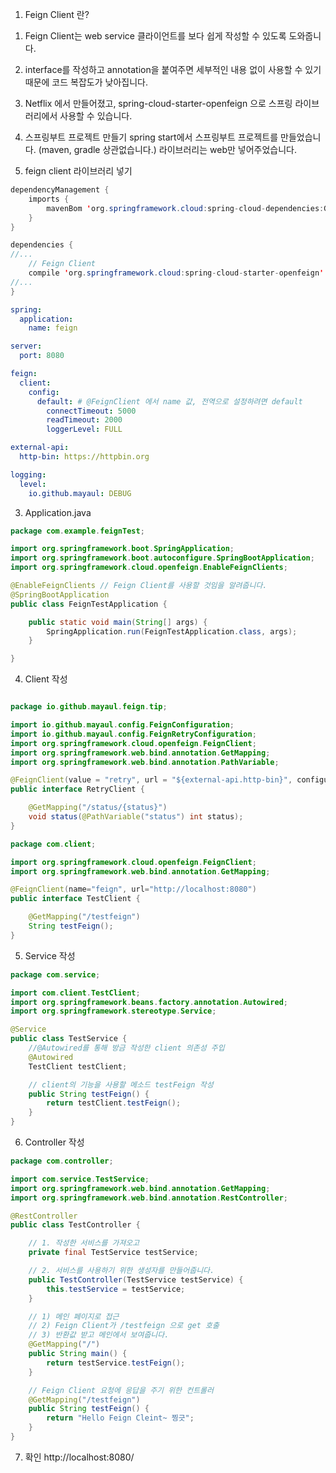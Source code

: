 1. Feign Client 란?

1) Feign Client는 web service 클라이언트를 보다 쉽게 작성할 수 있도록 도와줍니다.
2) interface를 작성하고 annotation을 붙여주면 세부적인 내용 없이 사용할 수 있기 때문에 코드 복잡도가 낮아집니다.
3) Netflix 에서 만들어졌고, spring-cloud-starter-openfeign 으로 스프링 라이브러리에서 사용할 수 있습니다.


1) 스프링부트 프로젝트 만들기
spring start에서 스프링부트 프로젝트를 만들었습니다. (maven, gradle 상관없습니다.) 라이브러리는 web만 넣어주었습니다.

2) feign client 라이브러리 넣기

```java 
dependencyManagement {
    imports {
        mavenBom 'org.springframework.cloud:spring-cloud-dependencies:Greenwich.RELEASE'
    }
}

dependencies {
//...
    // Feign Client
    compile 'org.springframework.cloud:spring-cloud-starter-openfeign'
//...
}
```

```yaml 
spring:
  application:
    name: feign

server:
  port: 8080

feign:
  client:
    config:
      default: # @FeignClient 에서 name 값, 전역으로 설정하려면 default
        connectTimeout: 5000
        readTimeout: 2000
        loggerLevel: FULL

external-api:
  http-bin: https://httpbin.org

logging:
  level:
    io.github.mayaul: DEBUG
```    
3) Application.java

```java
package com.example.feignTest;

import org.springframework.boot.SpringApplication;
import org.springframework.boot.autoconfigure.SpringBootApplication;
import org.springframework.cloud.openfeign.EnableFeignClients;

@EnableFeignClients // Feign Client를 사용할 것임을 알려줍니다.
@SpringBootApplication
public class FeignTestApplication {

	public static void main(String[] args) {
		SpringApplication.run(FeignTestApplication.class, args);
	}

}
````
4) Client 작성

```java

package io.github.mayaul.feign.tip;

import io.github.mayaul.config.FeignConfiguration;
import io.github.mayaul.config.FeignRetryConfiguration;
import org.springframework.cloud.openfeign.FeignClient;
import org.springframework.web.bind.annotation.GetMapping;
import org.springframework.web.bind.annotation.PathVariable;

@FeignClient(value = "retry", url = "${external-api.http-bin}", configuration = {FeignConfiguration.class, FeignRetryConfiguration.class})
public interface RetryClient {

    @GetMapping("/status/{status}")
    void status(@PathVariable("status") int status);
}
```

```java
package com.client;

import org.springframework.cloud.openfeign.FeignClient;
import org.springframework.web.bind.annotation.GetMapping;

@FeignClient(name="feign", url="http://localhost:8080")
public interface TestClient {

    @GetMapping("/testfeign")
    String testFeign();
}
```
5) Service 작성

```java
package com.service;

import com.client.TestClient;
import org.springframework.beans.factory.annotation.Autowired;
import org.springframework.stereotype.Service;

@Service
public class TestService {
  	//@Autowired를 통해 방금 작성한 client 의존성 주입
    @Autowired
    TestClient testClient;

  	// client의 기능을 사용할 메소드 testFeign 작성
    public String testFeign() {
        return testClient.testFeign();
    }
}
```
6) Controller 작성

```java
package com.controller;

import com.service.TestService;
import org.springframework.web.bind.annotation.GetMapping;
import org.springframework.web.bind.annotation.RestController;

@RestController
public class TestController {

  	// 1. 작성한 서비스를 가져오고
    private final TestService testService;

    // 2. 서비스를 사용하기 위한 생성자를 만들어줍니다.
    public TestController(TestService testService) {
        this.testService = testService;
    }

    // 1) 메인 페이지로 접근
    // 2) Feign Client가 /testfeign 으로 get 호출
    // 3) 반환값 받고 메인에서 보여줍니다.
    @GetMapping("/")
    public String main() {
        return testService.testFeign();
    }

    // Feign Client 요청에 응답을 주기 위한 컨트롤러
    @GetMapping("/testfeign")
    public String testFeign() {
        return "Hello Feign Cleint~ 찡긋";
    }
}
```

7) 확인
http://localhost:8080/
